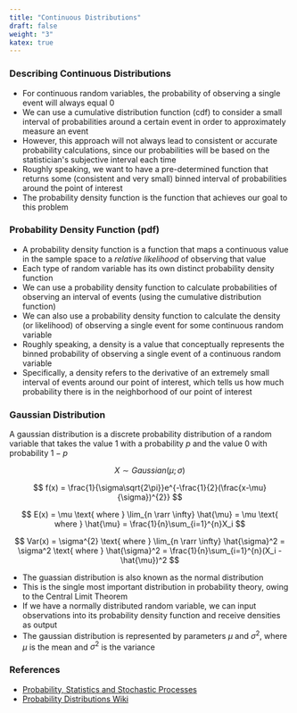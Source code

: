 ```yaml
---
title: "Continuous Distributions"
draft: false
weight: "3"
katex: true
---
```


### Describing Continuous Distributions
- For continuous random variables, the probability of observing a single event will always equal 0
- We can use a cumulative distribution function (cdf) to consider a small interval of probabilities around a certain event in order to approximately measure an event
- However, this approach will not always lead to consistent or accurate probability calculations, since our probabilities will be based on the statistician's subjective interval each time
- Roughly speaking, we want to have a pre-determined function that returns some (consistent and very small) binned interval of probabilities around the point of interest
- The probability density function is the function that achieves our goal to this problem

### Probability Density Function (pdf)
- A probability density function is a function that maps a continuous value in the sample space to a *relative likelihood* of observing that value
- Each type of random variable has its own distinct probability density function
- We can use a probability density function to calculate probabilities of observing an interval of events (using the cumulative distribution function)
- We can also use a probability density function to calculate the density (or likelihood) of observing a single event for some continuous random variable
- Roughly speaking, a density is a value that conceptually represents the binned probability of observing a single event of a continuous random variable
- Specifically, a density refers to the derivative of an extremely small interval of events around our point of interest, which tells us how much probability there is in the neighborhood of our point of interest

### Gaussian Distribution
A gaussian distribution is a discrete probability distribution of a random variable that takes the value 1 with a probability $p$ and the value 0 with probability $1-p$

$$ X \sim Gaussian(\mu;\sigma) $$

$$ f(x) = \frac{1}{\sigma\sqrt{2\pi}}e^{-\frac{1}{2}(\frac{x-\mu}{\sigma})^{2}} $$

$$ E(x) = \mu \text{ where } \lim_{n \rarr \infty} \hat{\mu} = \mu \text{ where } \hat{\mu} = \frac{1}{n}\sum_{i=1}^{n}X_i $$

$$ Var(x) = \sigma^{2} \text{ where } \lim_{n \rarr \infty} \hat{\sigma}^2 = \sigma^2 \text{ where } \hat{\sigma}^2 = \frac{1}{n}\sum_{i=1}^{n}(X_i - \hat{\mu})^2 $$

- The guassian distribution is also known as the normal distribution
- This is the single most important distribution in probability theory, owing to the Central Limit Theorem
- If we have a normally distributed random variable, we can input observations into its probability density function and receive densities as output
- The gaussian distribution is represented by parameters $\mu$ and $\sigma^2$, where $\mu$ is the mean and $\sigma^2$ is the variance

### References
- [Probability, Statistics and Stochastic Processes](http://bactra.org/prob-notes/srl.pdf)
- [Probability Distributions Wiki](https://en.wikipedia.org/wiki/Probability_distribution)
